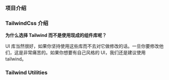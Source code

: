 ### 项目介绍

### TailwindCss 介绍

**为什么选择 Tailwind 而不是使用现成的组件库呢？**

UI 库当然很好，如果你坚持使用这些库而不去对它做修改的话。一旦你要修改他们，这是非常痛苦的。如果你想要有自己风格的 UI，我们还是建议使用 tailwind。

### Tailwind Utilities





